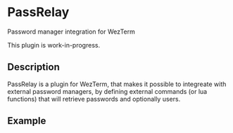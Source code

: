 # PassRelay
Password manager integration for WezTerm

This plugin is work-in-progress. 

## Description

PassRelay is a plugin for WezTerm, that makes it possible to integreate 
with external password managers, by defining external commands (or lua functions) that will
retrieve passwords and optionally users.


## Example


